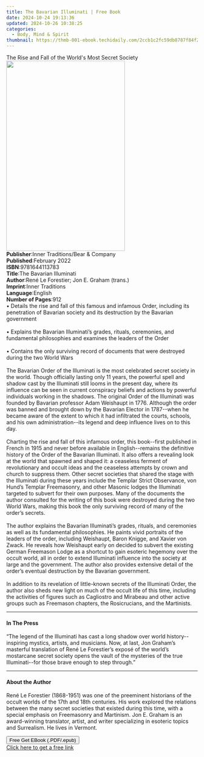 ```yaml
---
title: The Bavarian Illuminati | Free Book
date: 2024-10-24 19:13:36
updated: 2024-10-26 10:38:25
categories:
  - Body, Mind & Spirit
thumbnail: https://thmb-001-ebook.techidaily.com/2ccb1c2fc59db8787f84f2e043dff9daeef98fd8d50cf63f8e90673ed0183ac9.jpg
---
```

<main id="book-container">
  <div class="flex flex-col">
    <div class="book-brief flex-1 py-6 px-4 sm:p-6 md:py-10 md:px-8">
      <!-- brief-->
      <div class="book-brief-main">
        The Rise and Fall of the World's Most Secret Society
      </div>
    </div>
    <div
      class="book-meta-info flex-1 grid gap-4 col-start-1 col-end-3 row-start-1 sm:mb-6 sm:grid-cols-4 lg:gap-6 lg:col-start-2 lg:row-end-6 lg:row-span-6 lg:mb-0"
    >
      <div
        class="book-meta-info-left place-content-center mt-4 p-4 text-sm leading-6 col-start-2 col-span-2 dark:text-slate-400"
      >
        <img
          class="w-full h-500 object-cover rounded-lg sm:h-255 sm:col-span-2 lg:col-span-full"
          src="https://img-001-ebook.techidaily.com/2f34d6bd2e1eea7770b64ca4044f27fdafddae31f1ddbe27830b387bee34ec96.jpg"
          alt=""
          width="312"
          height="500"
        />
      </div>
      <div
        class="book-meta-info-right mt-2 col-start-1 row-start-2 col-span-3 self-center"
      >
        <!-- meta data  -->
        <div class="flex flex-col px-4 md:px-8">
          <div class="flex-1">
            <strong>Publisher</strong>:<span class="px-2"
              >Inner Traditions/Bear &amp; Company</span
            >
          </div>
          <div class="flex-1">
            <strong>Published</strong>:<span class="px-2">February 2022</span>
          </div>
          <div class="flex-1">
            <strong>ISBN</strong>:<span class="px-2">9781644113783</span>
          </div>
          <div class="flex-1">
            <strong>Title</strong>:<span class="px-2"
              >The Bavarian Illuminati</span
            >
          </div>
          <div class="flex-1">
            <strong>Author</strong>:<span class="px-2"
              >René Le Forestier; Jon E. Graham (trans.)</span
            >
          </div>
          <div class="flex-1">
            <strong>Imprint</strong>:<span class="px-2">Inner Traditions</span>
          </div>
          <div class="flex-1">
            <strong>Language</strong>:<span class="px-2">English</span>
          </div>
          <div class="flex-1">
            <strong>Number of Pages</strong>:<span class="px-2">912</span>
          </div>
        </div>
      </div>
    </div>
    <div class="book-description flex-1 py-6 px-4 sm:p-6 md:py-10 md:px-8">
      <div class="book-description-main">
        <div accordion-content="" id="description">
          • Details the rise and fall of this famous and infamous Order,
          including its penetration of Bavarian society and its destruction by
          the Bavarian government <br /><br />• Explains the Bavarian
          Illuminati’s grades, rituals, ceremonies, and fundamental philosophies
          and examines the leaders of the Order <br /><br />• Contains the only
          surviving record of documents that were destroyed during the two World
          Wars <br /><br />The Bavarian Order of the Illuminati is the most
          celebrated secret society in the world. Though officially lasting only
          11 years, the powerful spell and shadow cast by the Illuminati still
          looms in the present day, where its influence can be seen in current
          conspiracy beliefs and actions by powerful individuals working in the
          shadows. The original Order of the Illuminati was founded by Bavarian
          professor Adam Weishaupt in 1776. Although the order was banned and
          brought down by the Bavarian Elector in 1787--when he became aware of
          the extent to which it had infiltrated the courts, schools, and his
          own administration--its legend and deep influence lives on to this
          day. <br /><br />Charting the rise and fall of this infamous order,
          this book--first published in French in 1915 and never before
          available in English--remains the definitive history of the Order of
          the Bavarian Illuminati. It also offers a revealing look at the world
          that spawned and shaped it: a ceaseless ferment of revolutionary and
          occult ideas and the ceaseless attempts by crown and church to
          suppress them. Other secret societies that shared the stage with the
          Illuminati during these years include the Templar Strict Observance,
          von Hund’s Templar Freemasonry, and other Masonic lodges the
          Illuminati targeted to subvert for their own purposes. Many of the
          documents the author consulted for the writing of this book were
          destroyed during the two World Wars, making this book the only
          surviving record of many of the order’s secrets. <br /><br />The
          author explains the Bavarian Illuminati’s grades, rituals, and
          ceremonies as well as its fundamental philosophies. He paints vivid
          portraits of the leaders of the order, including Weishaupt, Baron
          Knigge, and Xavier von Zwack. He reveals how Weishaupt early on
          decided to subvert the existing German Freemason Lodge as a shortcut
          to gain esoteric hegemony over the occult world, all in order to
          extend Illuminati influence into the society at large and the
          government. The author also provides extensive detail of the order’s
          eventual destruction by the Bavarian government. <br /><br />In
          addition to its revelation of little-known secrets of the Illuminati
          Order, the author also sheds new light on much of the occult life of
          this time, including the activities of figures such as Cagliostro and
          Mirabeau and other active groups such as Freemason chapters, the
          Rosicrucians, and the Martinists.
        </div>
        <div class="accordion-fader"></div>
      </div>
    </div>
    <div class="book-excerpts flex-1 py-6 px-4 sm:p-6 md:py-10 md:px-8">
      <!-- excerpts-->
      <div class="book-excerpts-main">
        <hr />
        <h4 class="placeholder placeholder-heading">
          <span>In The Press</span>
        </h4>
        <p>
          “The legend of the Illuminati has cast a long shadow over world
          history--inspiring mystics, artists, and musicians. Now, at last, Jon
          Graham’s masterful translation of René Le Forestier’s exposé of the
          world’s mostarcane secret society opens the vault of the mysteries of
          the true Illuminati--for those brave enough to step through.”
        </p>
      </div>
    </div>
    <div class="book-about-author flex-1 py-6 px-4 sm:p-6 md:py-10 md:px-8">
      <!-- about author-->
      <div class="book-main-author-main">
        <hr />
        <h4 class="placeholder placeholder-heading">
          <span>About the Author</span>
        </h4>
        <p>
          René Le Forestier (1868-1951) was one of the preeminent historians of
          the occult worlds of the 17th and 18th centuries. His work explored
          the relations between the many secret societies that existed during
          this time, with a special emphasis on Freemasonry and Martinism. Jon
          E. Graham is an award-winning translator, artist, and writer
          specializing in esoteric topics and Surrealism. He lives in Vermont.
        </p>
      </div>
    </div>
    <div class="book-free-get flex-1 py-6 px-4 sm:p-6 md:py-10 md:px-8">
      <button
        id="btn-free-get"
        class="bg-blue-500 hover:bg-blue-700 text-white font-bold py-2 px-4 rounded"
      >
        Free Get EBook (.PDF/.epub)
      </button>
      <div id="countdown-display" class="px-2 text-lg mt-2"></div>
      <a
        id="free-link"
        class="hidden bg-blue-500 hover:bg-blue-700 text-white font-bold py-2 px-4 rounded"
        href="https://www.ebooks.com/en-us/book/210266264/the-bavarian-illuminati/ren-le-forestier/"
        target="_blank"
        >Click here to get a free link</a
      >
    </div>
    <script>
      let countdownTime = 0;
      let countdownInterval = null;
      document
        .getElementById('btn-free-get')
        .addEventListener('click', startCountdown);
      function startCountdown() {
        countdownTime = new Date().getTime() + 60000 * 3;
        countdownInterval = setInterval(updateCountdown, 1000);
        document.getElementById('btn-free-get').disabled = true;
        document
          .getElementById('btn-free-get')
          .classList.add('bg-gray-500', 'cursor-not-allowed');
      }
      function updateCountdown() {
        let currentTime = new Date().getTime();
        let timeLeft = countdownTime - currentTime;
        let secondsLeft = Math.floor(timeLeft / 1000);
        document.getElementById('countdown-display').innerHTML =
          `Remaining time: ${secondsLeft} seconds.`;
        if (secondsLeft <= 0) {
          clearInterval(countdownInterval);
          document.getElementById('btn-free-get').classList.add('hidden');
          document.getElementById('free-link').classList.remove('hidden');
          document.getElementById('countdown-display').innerHTML = '';
        }
      }
    </script>
  </div>
</main>
